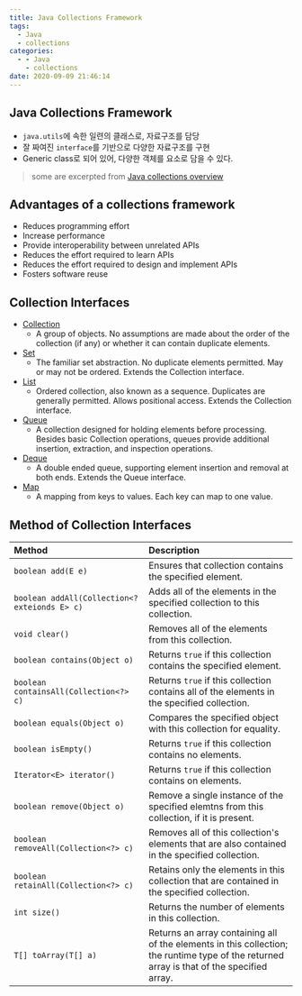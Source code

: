 ```yaml
---
title: Java Collections Framework
tags:
  - Java
  - collections
categories:
  - - Java
    - collections
date: 2020-09-09 21:46:14
---
```



## Java Collections Framework

- `java.utils`에 속한 일련의 클래스로, 자료구조를 담당
- 잘 짜여진 `interface`를 기반으로 다양한 자료구조를 구현
- Generic class로 되어 있어, 다양한 객체를 요소로 담을 수 있다.

> some are excerpted from [Java collections overview](https://docs.oracle.com/javase/8/docs/technotes/guides/collections/overview.html)

## Advantages of a collections framework

- Reduces programming effort
- Increase performance
- Provide interoperability between unrelated APIs
- Reduces the effort required to learn APIs
- Reduces the effort required to design and implement APIs
- Fosters software reuse

## Collection Interfaces

- [Collection](https://docs.oracle.com/javase/8/docs/api/java/util/Collection.html)
  - A group of objects. No assumptions are made about the order of the collection (if any) or whether it can contain duplicate elements.
- [Set](https://docs.oracle.com/javase/8/docs/api/java/util/Set.html)
  - The familiar set abstraction. No duplicate elements permitted. May or may not be ordered. Extends the Collection interface.
- [List](https://docs.oracle.com/javase/8/docs/api/java/util/List.html)
  - Ordered collection, also known as a sequence. Duplicates are generally permitted. Allows positional access. Extends the Collection interface.
- [Queue](https://docs.oracle.com/javase/8/docs/api/java/util/Queue.html)
  - A collection designed for holding elements before processing. Besides basic Collection operations, queues provide additional insertion, extraction, and inspection operations.
- [Deque](https://docs.oracle.com/javase/8/docs/api/java/util/Deque.html)
  - A double ended queue, supporting element insertion and removal at both ends. Extends the Queue interface.
- [Map](https://docs.oracle.com/javase/8/docs/api/java/util/Map.html)
  - A mapping from keys to values. Each key can map to one value.

## Method of Collection Interfaces

|Method|Description|
|:-----|:----|
|`boolean add(E e)`| Ensures that collection contains the specified element. |
|`boolean addAll(Collection<? exteionds E> c)`| Adds all of the elements in the specified collection to this collection. |
|`void clear()`| Removes all of the elements from this collection. |
|`boolean contains(Object o)`| Returns `true` if this collection contains the specified element. |
|`boolean containsAll(Collection<?> c)` | Returns `true` if this collection contains all of the elements in the specified collection. |
|`boolean equals(Object o)` | Compares the specified object with this collection for equality. |
|`boolean isEmpty()` | Returns `true` if this collection contains no elements. |
|`Iterator<E> iterator()` | Returns `true` if this collection contains on elements. |
|`boolean remove(Object o)` | Remove a single instance of the specified elemtns from this collection, if it is present. |
|`boolean removeAll(Collection<?> c)` | Removes all of this collection's elements that are also contained in the specified collection. |
|`boolean retainAll(Collection<?> c)` | Retains only the elements in this collection that are contained in the specified collection. |
|`int size()` | Returns the number of elements in this collection. |
|`T[] toArray(T[] a)` | Returns an array containing all of the elements in this collection; the runtime type of the returned array is that of the specified array. |
